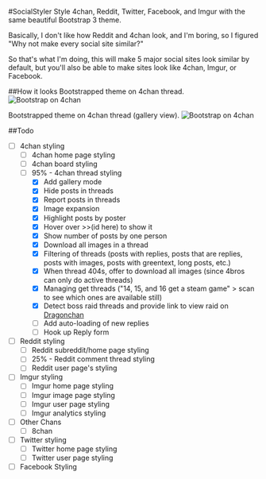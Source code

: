#SocialStyler
Style 4chan, Reddit, Twitter, Facebook, and Imgur with the same beautiful Bootstrap 3 theme.

Basically, I don't like how Reddit and 4chan look, and I'm boring, so I figured "Why not make every social site similar?"

So that's what I'm doing, this will make 5 major social sites look similar by default, but you'll also be able to make sites look like 4chan, Imgur, or Facebook.

##How it looks
Bootstrapped theme on 4chan thread.
![Bootstrap on 4chan](https://raw.githubusercontent.com/Zbee/SocialStyler/master/4chanthread.png)

Bootstrapped theme on 4chan thread (gallery view).
![Bootstrap on 4chan](https://raw.githubusercontent.com/Zbee/SocialStyler/master/4chanthread-gal.png)

##Todo
- [ ] 4chan styling
  - [ ] 4chan home page styling
  - [ ] 4chan board styling
  - [ ] 95% - 4chan thread styling
    - [X] Add gallery mode
    - [X] Hide posts in threads
    - [X] Report posts in threads
    - [X] Image expansion
    - [X] Highlight posts by poster
    - [X] Hover over >>(id here) to show it
    - [X] Show number of posts by one person
    - [X] Download all images in a thread
    - [X] Filtering of threads (posts with replies, posts that are replies, posts with images, posts with greentext, long posts, etc.)
    - [X] When thread 404s, offer to download all images (since 4bros can only do active threads)
    - [X] Managing get threads ("14, 15, and 16 get a steam game" > scan to see which ones are available still)
    - [X] Detect boss raid threads and provide link to view raid on [Dragonchan](http://slayer.pw/)
    - [ ] Add auto-loading of new replies
    - [ ] Hook up Reply form
- [ ] Reddit styling
  - [ ] Reddit subreddit/home page styling
  - [ ] 25% - Reddit comment thread styling
  - [ ] Reddit user page's styling
- [ ] Imgur styling
  - [ ] Imgur home page styling
  - [ ] Imgur image page styling
  - [ ] Imgur user page styling
  - [ ] Imgur analytics styling
- [ ] Other Chans
  - [ ] 8chan
- [ ] Twitter styling
  - [ ] Twitter home page styling
  - [ ] Twitter user page styling
- [ ] Facebook Styling
